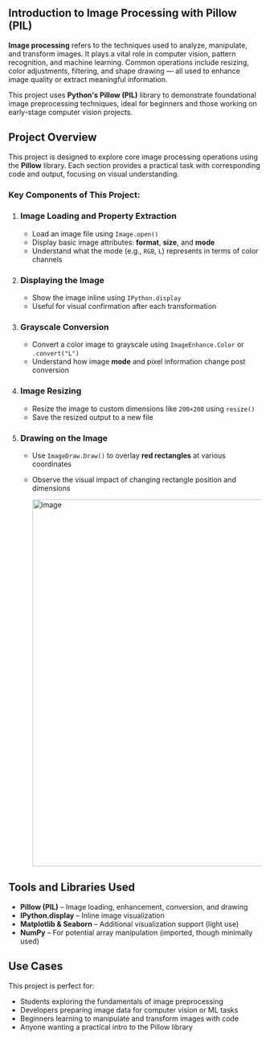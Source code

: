 ## Introduction to Image Processing with Pillow (PIL)

**Image processing** refers to the techniques used to analyze, manipulate, and transform images. It plays a vital role in computer vision, pattern recognition, and machine learning. Common operations include resizing, color adjustments, filtering, and shape drawing — all used to enhance image quality or extract meaningful information.

This project uses **Python's Pillow (PIL)** library to demonstrate foundational image preprocessing techniques, ideal for beginners and those working on early-stage computer vision projects.


## Project Overview

This project is designed to explore core image processing operations using the **Pillow** library. Each section provides a practical task with corresponding code and output, focusing on visual understanding.

### Key Components of This Project:

1. ### **Image Loading and Property Extraction**

   * Load an image file using `Image.open()`
   * Display basic image attributes: **format**, **size**, and **mode**
   * Understand what the mode (e.g., `RGB`, `L`) represents in terms of color channels

2. ### **Displaying the Image**

   * Show the image inline using `IPython.display`
   * Useful for visual confirmation after each transformation

3. ### **Grayscale Conversion**

   * Convert a color image to grayscale using `ImageEnhance.Color` or `.convert("L")`
   * Understand how image **mode** and pixel information change post conversion

4. ### **Image Resizing**

   * Resize the image to custom dimensions like `200×200` using `resize()`
   * Save the resized output to a new file

5. ### **Drawing on the Image**

   * Use `ImageDraw.Draw()` to overlay **red rectangles** at various coordinates
   * Observe the visual impact of changing rectangle position and dimensions

     <img width="1589" height="730" alt="image" src="https://github.com/user-attachments/assets/e8e42afb-e93e-40cb-8f7c-703893c92f74" />


## Tools and Libraries Used

* **Pillow (PIL)** – Image loading, enhancement, conversion, and drawing
* **IPython.display** – Inline image visualization
* **Matplotlib & Seaborn** – Additional visualization support (light use)
* **NumPy** – For potential array manipulation (imported, though minimally used)

## Use Cases

This project is perfect for:

* Students exploring the fundamentals of image preprocessing
* Developers preparing image data for computer vision or ML tasks
* Beginners learning to manipulate and transform images with code
* Anyone wanting a practical intro to the Pillow library
